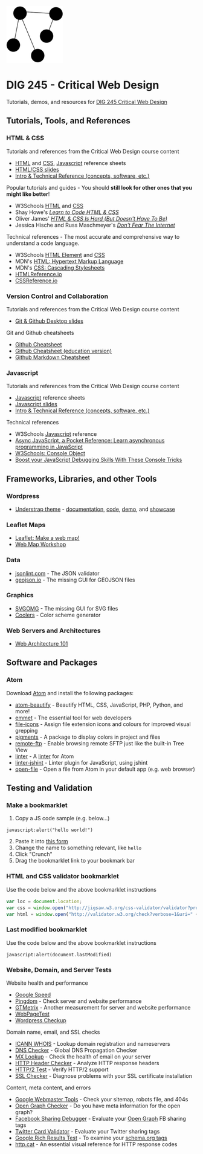 
![game controller](reference-sheets/img/network-black-512sq-150x150.png)


# DIG 245 - Critical Web Design

Tutorials, demos, and resources for [DIG 245 Critical Web Design](https://owenmundy.com/teaching/critical-web-design/)




## Tutorials, Tools, and References


### HTML & CSS

Tutorials and references from the Critical Web Design course content

- [HTML](reference-sheets/html.md) and [CSS](reference-sheets/css.md), [Javascript](reference-sheets/javascript.md) reference sheets
- [HTML/CSS slides](https://docs.google.com/presentation/d/1x5yJObVVAyUj2uUV3VKqxvY1L2ucPrwKDUFKmZ2elUw/edit)
- [Intro & Technical Reference (concepts, software, etc.)](https://docs.google.com/presentation/d/1OVCMHMfB_0gYgTtv2iMK_aCktJtCSRp1aRvH3T1W0JU/edit?usp=sharing)

Popular tutorials and guides - You should **still look for other ones that you might like better**!

- W3Schools [HTML](https://www.w3schools.com/html/) and [CSS](https://www.w3schools.com/css/)
- Shay Howe's *[Learn to Code HTML & CSS](https://learn.shayhowe.com/)*
- Oliver James' *[HTML & CSS Is Hard (But Doesn't Have To Be)](https://www.internetingishard.com/html-and-css/)*
- Jessica Hische and Russ Maschmeyer's *[Don't Fear The Internet](http://www.dontfeartheinternet.com/)*

Technical references - The most accurate and comprehensive way to understand a code language.

- W3Schools [HTML Element](https://www.w3schools.com/tags/default.asp) and [CSS](https://www.w3schools.com/cssref/default.asp)
- MDN's [HTML: Hypertext Markup Language](https://developer.mozilla.org/en-US/docs/Web/HTML)
- MDN's [CSS: Cascading Stylesheets](https://developer.mozilla.org/en-US/docs/Web/CSS)
- [HTMLReference.io](https://htmlreference.io/)
- [CSSReference.io](https://cssreference.io/)




### Version Control and Collaboration

Tutorials and references from the Critical Web Design course content

- [Git & Github Desktop slides](https://docs.google.com/presentation/d/1vtK6LoqwF4rQQZZy-ovuEgsYUwwMRXsqDVMOjAPSBt0/edit)

Git and Github cheatsheets

- [Github Cheatsheet](https://github.github.com/training-kit/downloads/github-git-cheat-sheet.pdf)
- [Github Cheatsheet (education version)](https://education.github.com/git-cheat-sheet-education.pdf)
- [Github Markdown Cheatsheet](https://guides.github.com/pdfs/markdown-cheatsheet-online.pdf)





### Javascript

Tutorials and references from the Critical Web Design course content

- [Javascript](reference-sheets/javascript.md) reference sheets
- [Javascript slides](https://docs.google.com/presentation/d/1mTMY_jT3nVvrdE2JNrFNVsRBjnFFf90LhKB3W-2w3Fg/edit)
- [Intro & Technical Reference (concepts, software, etc.)](https://docs.google.com/presentation/d/1OVCMHMfB_0gYgTtv2iMK_aCktJtCSRp1aRvH3T1W0JU/edit?usp=sharing)

Technical references

* W3Schools [Javascript](https://www.w3schools.com/jsref/default.asp) reference
* [Async JavaScript, a Pocket Reference: Learn asynchronous programming in JavaScript](https://medium.com/@ajmeyghani/async-javascript-a-pocket-reference-2bb16ac40d21)
* [W3Schools: Console Object](https://www.w3schools.com/jsref/obj_console.asp)
* [Boost your JavaScript Debugging Skills With These Console Tricks](https://medium.com/better-programming/boost-your-javascript-debugging-skills-with-these-console-tricks-ab984c70298a)




## Frameworks, Libraries, and other Tools


### Wordpress

* [Understrap theme](https://understrap.com/) - [documentation](https://understrap.github.io/), [code](https://github.com/understrap/understrap), [demo](https://understrap.com/understrap/), and [showcase](https://github.com/understrap/understrap/issues/208)



### Leaflet Maps

* [Leaflet: Make a web map!](https://maptimeboston.github.io/leaflet-intro/)
* [Web Map Workshop](http://duspviz.mit.edu/web-map-workshop/)



### Data

* [jsonlint.com](https://jsonlint.com/) - The JSON validator
* [geojson.io](http://geojson.io/) - The missing GUI for GEOJSON files


### Graphics

* [SVGOMG](https://jakearchibald.github.io/svgomg/) - The missing GUI for SVG files
* [Coolers](https://coolors.co/) - Color scheme generator


### Web Servers and Architectures

* [Web Architecture 101](https://engineering.videoblocks.com/web-architecture-101-a3224e126947)





## Software and Packages


### Atom

Download [Atom](https://atom.io/) and install the following packages:

* [atom-beautify](https://atom.io/packages/atom-beautify) - Beautify HTML, CSS, JavaScript, PHP, Python, and more!
* [emmet](https://atom.io/packages/emmet) - The essential tool for web developers
* [file-icons](https://atom.io/packages/file-icons) - Assign file extension icons and colours for improved visual grepping
* [pigments](https://atom.io/packages/pigments) - A package to display colors in project and files
* [remote-ftp](https://atom.io/packages/remote-ftp) - Enable browsing remote SFTP just like the built-in Tree View 
* [linter](https://atom.io/packages/linter) - A [linter](https://en.wikipedia.org/wiki/Lint_(software)) for Atom 
* [linter-jshint](https://atom.io/packages/linter-jshint) - Linter plugin for JavaScript, using jshint
* [open-file](https://atom.io/packages/open-file) - Open a file from Atom in your default app (e.g. web browser)






## Testing and Validation


### Make a bookmarklet

1. Copy a JS code sample (e.g. below...)
```
javascript:alert("hello world!")
```
2. Paste it into [this form](http://ted.mielczarek.org/code/mozilla/bookmarklet.html)
3. Change the name to something relevant, like `hello`
4. Click "Crunch"
5. Drag the bookmarklet link to your bookmark bar



### HTML and CSS validator bookmarklet
Use the code below and the above bookmarklet instructions
```javascript
var loc = document.location;
var css = window.open("http://jigsaw.w3.org/css-validator/validator?profile=css3&warning=0&uri=" + loc, "css");
var html = window.open("http://validator.w3.org/check?verbose=1&uri=" + loc, "html");
```

### Last modified bookmarklet
Use the code below and the above bookmarklet instructions
```
javascript:alert(document.lastModified)
```




### Website, Domain, and Server Tests

Website health and performance
* [Google Speed](https://developers.google.com/speed/pagespeed/insights/)
* [Pingdom](https://tools.pingdom.com/) - Check server and website performance
* [GTMetrix](https://gtmetrix.com/) - Another measurement for server and website performance
* [WebPageTest](https://www.webpagetest.org/)
* [Wordpress Checkup](https://premium.wpmudev.org/wp-checkup/)

Domain name, email, and SSL checks
* [ICANN WHOIS](https://whois.icann.org/en) - Lookup domain registration and nameservers
* [DNS Checker](https://dnschecker.org/) - Global DNS Propagation Checker
* [MX Lookup](https://mxtoolbox.com/MXLookup.aspx) - Check the health of email on your server
* [HTTP Header Checker](https://tools.keycdn.com/curl) - Analyze HTTP response headers
* [HTTP/2 Test](https://tools.keycdn.com/http2-test) - Verify HTTP/2 support
* [SSL Checker](https://www.sslshopper.com/ssl-checker.html) - Diagnose problems with your SSL certificate installation

Content, meta content, and errors
* [Google Webmaster Tools](https://www.google.com/webmasters/tools) - Check your sitemap, robots file, and 404s 
* [Open Graph Checker](http://opengraphcheck.com) - Do you have meta information for the open graph? 
* [Facebook Sharing Debugger](https://developers.facebook.com/tools/debug/) - Evaluate your [Open Graph](https://ogp.me/) FB sharing tags
* [Twitter Card Validator](https://cards-dev.twitter.com/validator) - Evaluate your Twitter sharing tags
* [Google Rich Results Test](https://search.google.com/test/rich-results) - To examine your [schema.org tags](https://schema.org/docs/gs.html) 
* [http.cat](https://http.cat/) - An essential visual reference for HTTP response codes


